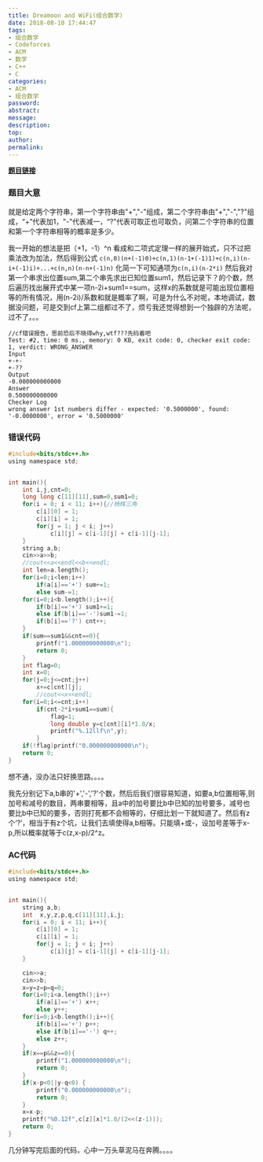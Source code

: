 ```yaml
---
title: Dreamoon and WiFi(组合数学)
date: 2018-08-10 17:44:47
tags:
- 组合数学
- Codeforces
- ACM
- 数学
- C++
- C
categories:
- ACM
- 组合数学
password:
abstract:
message:
description:
top:
author:
permalink:
---
```


**[题目链接](https://codeforces.com/contest/476/problem/B)**

### 题目大意
就是给定两个字符串，第一个字符串由"+","-"组成，第二个字符串由"+","-","?"组成，“+”代表加1，"-"代表减一，“?"代表可取正也可取负，问第二个字符串的位置和第一个字符串相等的概率是多少。

我一开始的想法是把（+1，-1）^n 看成和二项式定理一样的展开始式，只不过把乘法改为加法，然后得到公式
`c(n,0)(n+(-1)0)+c(n,1)(n-1+(-1)1)+c(n,i)(n-i+(-1)i)+...+c(n,n)(n-n+(-1)n)`
化简一下可知通项为`c(n,i)(n-2*i)`
然后我对第一个串求出位置sum,第二个串先求出已知位置sum1，然后记录下？的个数，然后遍历找出展开式中某一项n-2i+sum1==sum，这样x的系数就是可能出现位置相等的所有情况，用(n-2i)/系数和就是概率了啊，可是为什么不对呢，本地调试，数据没问题，可是交到cf上第二组都过不了，烦亏我还觉得想到一个独辟的方法呢，过不了。。。
```
//cf错误报告，思前恐后不晓得why,wtf???先码着吧
Test: #2, time: 0 ms., memory: 0 KB, exit code: 0, checker exit code: 1, verdict: WRONG_ANSWER
Input
+-+-
+-??
Output
-0.000000000000
Answer
0.500000000000
Checker Log
wrong answer 1st numbers differ - expected: '0.5000000', found: '-0.0000000', error = '0.5000000'
```
### 错误代码
```c
#include<bits/stdc++.h>
using namespace std;


int main(){
    int i,j,cnt=0;
    long long c[11][11],sum=0,sum1=0;
    for(i = 0; i < 11; i++){//杨辉三角
        c[i][0] = 1;
        c[i][i] = 1;
        for(j = 1; j < i; j++)
            c[i][j] = c[i-1][j] + c[i-1][j-1];
    }
    string a,b;
    cin>>a>>b;
    //cout<<a<<endl<<b<<endl;
    int len=a.length();
    for(i=0;i<len;i++)
        if(a[i]=='+') sum+=1;
        else sum-=1;
    for(i=0;i<b.length();i++){
        if(b[i]=='+') sum1+=1;
        else if(b[i]=='-')sum1-=1;
        if(b[i]=='?') cnt++;
    }
    if(sum==sum1&&cnt==0){
        printf("1.000000000000\n");
        return 0;
    }
    int flag=0;
    int x=0;
    for(j=0;j<=cnt;j++)
        x+=c[cnt][j];
        //cout<<x<<endl;
    for(i=0;i<=cnt;i++)
        if(cnt-2*i+sum1==sum){
            flag=1;
            long double y=c[cnt][i]*1.0/x;
            printf("%.12llf\n",y);
        }
    if(!flag)printf("0.000000000000\n");
	return 0;
}
```


想不通，没办法只好换思路。。。。

我先分别记下a,b串的'+','-','?'个数，然后后我们很容易知道，如要a,b位置相等,则加号和减号的数目，两串要相等，且a中的加号要比b中已知的加号要多，减号也要比b中已知的要多，否则打死都不会相等的，仔细比划一下就知道了。然后有z个‘?’，相当于有z个坑，让我们去填使得a,b相等。只能填+或-，设加号差等于x-p,所以概率就等于c(z,x-p)/2^z。

### AC代码
```c
#include<bits/stdc++.h>
using namespace std;


int main(){
    string a,b;
    int  x,y,z,p,q,c[11][11],i,j;
    for(i = 0; i < 11; i++){
        c[i][0] = 1;
        c[i][i] = 1;
        for(j = 1; j < i; j++)
            c[i][j] = c[i-1][j] + c[i-1][j-1];
    }

    cin>>a;
    cin>>b;
    x=y=z=p=q=0;
    for(i=0;i<a.length();i++)
        if(a[i]=='+') x++;
        else y++;
    for(i=0;i<b.length();i++){
        if(b[i]=='+') p++;
        else if(b[i]=='-') q++;
        else z++;
    }
    if(x==p&&z==0){
        printf("1.000000000000\n");
        return 0;
    }
    if(x-p<0||y-q<0) {
        printf("0.000000000000\n");
        return 0;
    }
    x=x-p;
    printf("%0.12f",c[z][x]*1.0/(2<<(z-1)));
    return 0;
}
```
几分钟写完后面的代码，心中一万头草泥马在奔腾。。。。